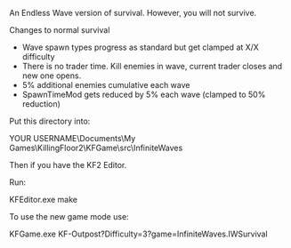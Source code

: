 An Endless Wave version of survival. However, you will not survive.

Changes to normal survival

* Wave spawn types progress as standard but get clamped at X/X difficulty
* There is no trader time. Kill enemies in wave, current trader closes and new one opens.
* 5% additional enemies cumulative each wave
* SpawnTimeMod gets reduced by 5% each wave (clamped to 50% reduction)

Put this directory into:

YOUR USERNAME\Documents\My Games\KillingFloor2\KFGame\src\InfiniteWaves

Then if you have the KF2 Editor.

Run:

KFEditor.exe make

To use the new game mode use:

KFGame.exe KF-Outpost?Difficulty=3?game=InfiniteWaves.IWSurvival


